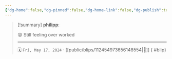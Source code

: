 ```yaml
---
{"dg-home":false,"dg-pinned":false,"dg-home-link":false,"dg-publish":true,"tags":["dgblip"],"disabled rules":["yaml-title","yaml-title-alias","file-name-heading"],"title":"philipp on mastodon @ 2024-05-17","created-date":"2024-05-17T06:18:42","id":112454973656148560,"updated-date":"2025-05-02T08:50:44","dg-path":"blips/112454973656148554.md","permalink":"/blips/112454973656148554/","dgPassFrontmatter":true}
---
```


> [!summary] **philipp**:
>
> 😰 Still feeling over worked
> - - -
>
> 🗓️ `Fri, May 17, 2024` · [[public/blips/112454973656148554\|🔗]]
{ #blip}

